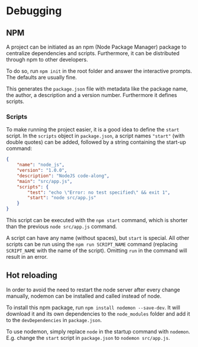 # Debugging

## NPM

A project can be initiated as an npm (Node Package Manager) package to centralize dependencies and scripts. Furthermore, it can be distributed through npm to other developers.

To do so, run `npm init` in the root folder and answer the interactive prompts. The defaults are usually fine.

This generates the `package.json` file with metadata like the package name, the author, a description and a version number. Furthermore it defines scripts.

### Scripts

To make running the project easier, it is a good idea to define the `start` script. In the `scripts` object in `package.json`, a script names `"start"` (with double quotes) can be added, followed by a string containing the start-up command:

```json
{
    "name": "node_js",
    "version": "1.0.0",
    "description": "NodeJS code-along",
    "main": "src/app.js",
    "scripts": {
        "test": "echo \"Error: no test specified\" && exit 1",
        "start": "node src/app.js"
    }
}
```

This script can be executed with the `npm start` command, which is shorter than the previous `node src/app.js` command.

A script can have any name (without spaces), but `start` is special. All other scripts can be run using the `npm run SCRIPT_NAME` command (replacing `SCRIPT_NAME` with the name of the script). Omitting `run` in the command will result in an error.

## Hot reloading

In order to avoid the need to restart the node server after every change manually, nodemon can be installed and called instead of node.

To install this npm package, run `npm install nodemon --save-dev`. It will download it and its own dependencies to the `node_modules` folder and add it to the `devDependencies` in `package.json`.

To use nodemon, simply replace `node` in the startup command with `nodemon`. E.g. change the `start` script in `package.json` to `nodemon src/app.js`.
